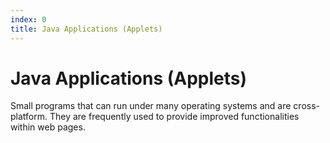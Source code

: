 ```yaml
---
index: 0
title: Java Applications (Applets)
---
```

# Java Applications (Applets)

 Small programs that can run under many operating systems and are cross-platform. They are frequently used to provide improved functionalities within web pages.
